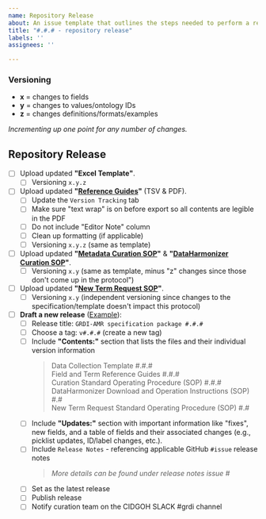```yaml
---
name: Repository Release
about: An issue template that outlines the steps needed to perform a repository release
title: "#.#.# - repository release"
labels: ''
assignees: ''

---
```


### Versioning
* **x** = changes to fields
* **y** = changes to values/ontology IDs
* **z** = changes definitions/formats/examples

_Incrementing up one point for any number of changes._

## Repository Release
- [ ] Upload updated **"Excel Template"**.
  - [ ] Versioning `x.y.z`
- [ ] Upload updated **"[Reference Guides](https://docs.google.com/spreadsheets/d/1crc7yQtd8aj5LJYyeDMrNWqUO-o9ulKRkSqAub-51gg/edit?usp=sharing)"** (TSV & PDF).
  - [ ] Update the `Version Tracking` tab
  - [ ] Make sure "text wrap" is on before export so all contents are legible in the PDF
  - [ ] Do not include "Editor Note" column
  - [ ] Clean up formatting (if applicable)
  - [ ] Versioning `x.y.z` (same as template)
- [ ] Upload updated **"[Metadata Curation SOP](https://docs.google.com/document/d/1AE53-gF2K-6Zd8SimvHrQN-wEXBeNrDqa_fK54-Dpvs/edit?usp=sharing)"** & **"[DataHarmonizer Curation SOP](https://docs.google.com/document/d/1rF73SMpXa9pFRueYI8t-hV6g-0X9e0IWnS_amrcDz3c/edit?usp=sharing)"**.
  - [ ] Versioning `x.y` (same as template, minus "z" changes since those don't come up in the protocol")
- [ ] Upload updated **"[New Term Request SOP](https://docs.google.com/document/d/11pQAMk1nMJBuHNEif0d8s64LarfEvqtSBEWG3ZImv84/edit?usp=sharing)"**.
  - [ ] Versioning `x.y` (independent versioning since changes to the specification/template doesn't impact this protocol)
- [ ] **Draft a new release** ([Example](https://github.com/cidgoh/GRDI_AMR_One_Health/releases/tag/v7.7.5)):
  - [ ] Release title: `GRDI-AMR specification package #.#.#`
  - [ ] Choose a tag: `v#.#.#` (create a new tag)
  - [ ] Include **"Contents:"** section that lists the files and their individual version information
     > Data Collection Template #.#.# <br> Field and Term Reference Guides #.#.# <br> Curation Standard Operating Procedure (SOP) #.#.# <br> DataHarmonizer Download and Operation Instructions (SOP) #.# <br> New Term Request Standard Operating Procedure (SOP) #.#
  - [ ] Include **"Updates:"** section with important information like "fixes", new fields, and a table of fields and their associated changes (e.g., picklist updates, ID/label changes, etc.).
  - [ ] Include `Release Notes` - referencing applicable GitHub `#issue` release notes
     > _More details can be found under release notes issue #_ <br>
  - [ ] Set as the latest release
  - [ ] Publish release
  - [ ] Notify curation team on the CIDGOH SLACK #grdi channel
